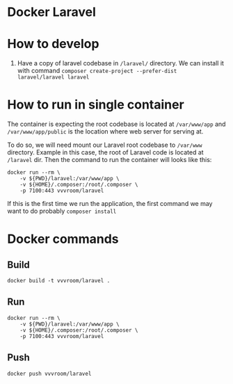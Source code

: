# Docker Laravel

# How to develop

1. Have a copy of laravel codebase in `/laravel/` directory. We can install it with command `composer create-project --prefer-dist laravel/laravel laravel`

# How to run in single container

The container is expecting the root codebase is located at `/var/www/app` and `/var/www/app/public` is the location
where web server for serving at.

To do so, we will need mount our Laravel root codebase to `/var/www` directory. Example in this case, the root
of Laravel code is located at `/laravel` dir. Then the command to run the container will looks like this:

```shell script
docker run --rm \
    -v ${PWD}/laravel:/var/www/app \
    -v ${HOME}/.composer:/root/.composer \
    -p 7100:443 vvvroom/laravel
``` 

If this is the first time we run the application, the first command we may want to do probably `composer install`

# Docker commands

## Build

```shell script
docker build -t vvvroom/laravel .
```

## Run

```shell script
docker run --rm \
    -v ${PWD}/laravel:/var/www/app \
    -v ${HOME}/.composer:/root/.composer \
    -p 7100:443 vvvroom/laravel
```

## Push

```shell script
docker push vvvroom/laravel
```
